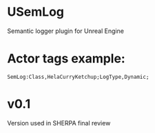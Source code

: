 # USemLog
Semantic logger plugin for Unreal Engine

# Actor tags example:

	SemLog:Class,HelaCurryKetchup;LogType,Dynamic;

# v0.1

Version used in SHERPA final review